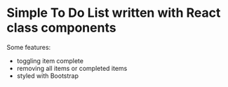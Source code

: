 # Simple To Do List written with React class components

Some features:

- toggling item complete
- removing all items or completed items
- styled with Bootstrap
